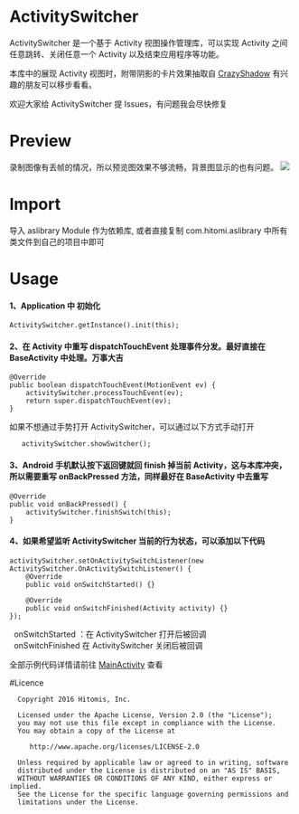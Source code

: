 # ActivitySwitcher

   ActivitySwitcher 是一个基于 Activity 视图操作管理库，可以实现 Activity 之间任意跳转、关闭任意一个 Activity
以及结束应用程序等功能。
   
   本库中的展现 Activity 视图时，附带阴影的卡片效果抽取自 [CrazyShadow](https://github.com/Hitomis/CrazyShadow) 有兴趣的朋友可以移步看看。
   
   欢迎大家给 ActivitySwitcher 提 Issues，有问题我会尽快修复

# Preview

录制图像有丢帧的情况，所以预览图效果不够流畅，背景图显示的也有问题。
<img src="preview/activity_swither.gif"/>

# Import

导入 aslibrary Module 作为依赖库, 或者直接复制 com.hitomi.aslibrary 中所有类文件到自己的项目中即可

# Usage

#### 1、Application 中 初始化

    ActivitySwitcher.getInstance().init(this);

#### 2、在 Activity 中重写 dispatchTouchEvent 处理事件分发。最好直接在 BaseActivity 中处理。万事大吉

    @Override
    public boolean dispatchTouchEvent(MotionEvent ev) {
        activitySwitcher.processTouchEvent(ev);
        return super.dispatchTouchEvent(ev);
    }

   如果不想通过手势打开 ActivitySwitcher，可以通过以下方式手动打开
   
       activitySwitcher.showSwitcher();

#### 3、Android 手机默认按下返回键就回 finish 掉当前 Activity，这与本库冲突，所以需要重写 onBackPressed 方法，同样最好在 BaseActivity 中去重写

    @Override
    public void onBackPressed() {
        activitySwitcher.finishSwitch(this);
    }

#### 4、如果希望监听 ActivitySwitcher 当前的行为状态，可以添加以下代码

    activitySwitcher.setOnActivitySwitchListener(new ActivitySwitcher.OnActivitySwitchListener() {
        @Override
        public void onSwitchStarted() {}

        @Override
        public void onSwitchFinished(Activity activity) {}
    });
    
   onSwitchStarted ：在 ActivitySwitcher 打开后被回调 <br/>
   onSwitchFinished 在 ActivitySwitcher 关闭后被回调

   全部示例代码详情请前往 [MainActivity](https://github.com/Hitomis/ActivitySwitcher/blob/master/app/src/main/java/com/hitomi/activityswitcher/MainActivity.java) 查看

#Licence

      Copyright 2016 Hitomis, Inc.

      Licensed under the Apache License, Version 2.0 (the "License");
      you may not use this file except in compliance with the License.
      You may obtain a copy of the License at

         http://www.apache.org/licenses/LICENSE-2.0

      Unless required by applicable law or agreed to in writing, software
      distributed under the License is distributed on an "AS IS" BASIS,
      WITHOUT WARRANTIES OR CONDITIONS OF ANY KIND, either express or implied.
      See the License for the specific language governing permissions and
      limitations under the License.
 


